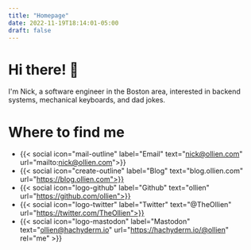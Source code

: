 ```yaml
---
title: "Homepage"
date: 2022-11-19T18:14:01-05:00
draft: false
---
```


# Hi there! 👋
I'm Nick, a software engineer in the Boston area, interested in backend systems, mechanical keyboards, and dad jokes.

# Where to find me
 - {{< social icon="mail-outline" label="Email" text="nick@ollien.com" url="mailto:nick@ollien.com">}}
 - {{< social icon="create-outline" label="Blog" text="blog.ollien.com" url="https://blog.ollien.com">}}
 - {{< social icon="logo-github" label="Github" text="ollien" url="https://github.com/ollien">}}
 - {{< social icon="logo-twitter" label="Twitter" text="@TheOllien" url="https://twitter.com/TheOllien">}}
 - {{< social icon="logo-mastodon" label="Mastodon" text="ollien@hachyderm.io" url="https://hachyderm.io/@ollien" rel="me" >}}
